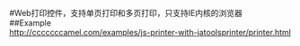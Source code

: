 #Web打印控件，支持单页打印和多页打印，只支持IE内核的浏览器  
##Example  
http://cccccccamel.com/examples/js-printer-with-jatoolsprinter/printer.html
